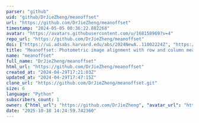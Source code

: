 ```yaml
---
parser: "github"
uid: "github/DrJieZheng/meanoffset"
url: "https://github.com/DrJieZheng/meanoffset"
timestamp: "2024-05-05 00:36:22.882268"
avatar: "https://avatars.githubusercontent.com/u/168158969?v=4"
repo_url: "https://github.com/DrJieZheng/meanoffset"
doi: ["https://ui.adsabs.harvard.edu/abs/2024NewA..11002224Z", "https://ui.adsabs.harvard.edu/abs/2024ascl.soft04013Z/abstract"]
title: "Meanoffset: Photometric image alignment with row and column means"
name: "meanoffset"
full_name: "DrJieZheng/meanoffset"
html_url: "https://github.com/DrJieZheng/meanoffset"
created_at: "2024-04-29T17:21:03Z"
updated_at: "2024-04-29T17:47:15Z"
clone_url: "https://github.com/DrJieZheng/meanoffset.git"
size: 6
language: "Python"
subscribers_count: 1
owner: {"html_url": "https://github.com/DrJieZheng", "avatar_url": "https://avatars.githubusercontent.com/u/168158969?v=4", "login": "DrJieZheng", "type": "User"}
date: "2025-10-18 14:24:59.742360"
---
```

